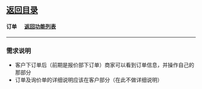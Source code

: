 ## [返回目录](../../readme.md)  
#### 订单 &nbsp;&nbsp;&nbsp;&nbsp; [返回功能列表](../5_Function.md)
---
### 需求说明
- 客户下订单后（前期是报价部下订单）商家可以看到订单信息，并操作自己的那部分
- 订单及询价单的详细说明应该在客户部分（在此不做详细说明）
